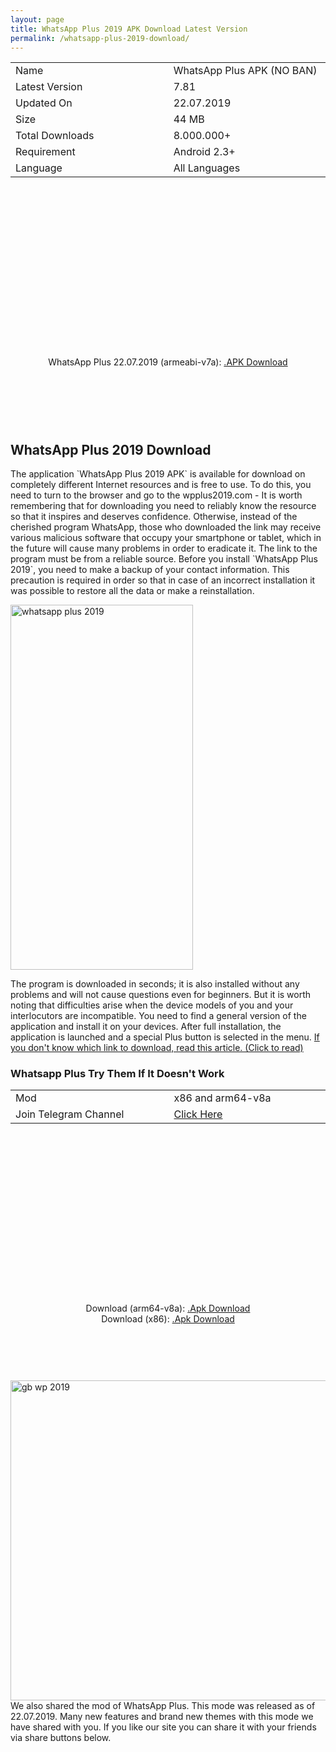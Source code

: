 ```yaml
---
layout: page
title: WhatsApp Plus 2019 APK Download Latest Version 
permalink: /whatsapp-plus-2019-download/
---
```

<script async src="//pagead2.googlesyndication.com/pagead/js/adsbygoogle.js"></script>
<!-- Esneking -->
<ins class="adsbygoogle"
     style="display:block"
     data-ad-client="ca-pub-7942429830883405"
     data-ad-slot="4659442398"
     data-ad-format="auto"
     data-full-width-responsive="true"></ins>
<script>
(adsbygoogle = window.adsbygoogle || []).push({});
</script>
<center>
<table class="width=%100;" style="margin-bottom: 7px;">
<tbody>
<tr>
<td width="308">Name</td>
<td width="308">WhatsApp Plus APK (NO BAN)</td>
</tr>
<tr>
<td width="308">Latest Version</td>
<td width="308">7.81</td>
</tr>
<tr>
<td width="308">Updated On</td>
<td width="308">22.07.2019</td>
</tr>
<tr>
<td width="308">Size</td>
<td width="308">44 MB</td>
</tr>
<tr>
<td width="308">Total Downloads</td>
<td width="308">8.000.000+</td>
</tr>
<tr>
<td width="308">Requirement</td>
<td width="308">Android 2.3+</td>
</tr>
<tr>
<td width="308">Language</td>
<td width="308">All Languages</td>
</tr>
</tbody>
</table>
  <script async src="//pagead2.googlesyndication.com/pagead/js/adsbygoogle.js"></script>
<!-- 336 -->
<ins class="adsbygoogle"
     style="display:inline-block;width:336px;height:280px"
     data-ad-client="ca-pub-7942429830883405"
     data-ad-slot="9585734309"></ins>
<script>
(adsbygoogle = window.adsbygoogle || []).push({});
</script><br>
WhatsApp Plus 22.07.2019 (armeabi-v7a): <a href="https://bit.ly/2Z6wv2W" target="_blank" rel="nofollow">.APK Download</a><br>
<center><script async src="//pagead2.googlesyndication.com/pagead/js/adsbygoogle.js"></script>
<!-- 200 90 2018 -->
<ins class="adsbygoogle"
     style="display:inline-block;width:200px;height:90px"
     data-ad-client="ca-pub-7942429830883405"
     data-ad-slot="2122979234"></ins>
<script>
(adsbygoogle = window.adsbygoogle || []).push({});
</script></center>
    
</center>
<h2>WhatsApp Plus 2019 Download</h2>
The application `WhatsApp Plus 2019 APK` is available for download on completely different Internet resources and is free to use. To do this, you need to turn to the browser and go to the wpplus2019.com - It is worth remembering that for downloading you need to reliably know the resource so that it inspires and deserves confidence. Otherwise, instead of the cherished program WhatsApp, those who downloaded the link may receive various malicious software that occupy your smartphone or tablet, which in the future will cause many problems in order to eradicate it. The link to the program must be from a reliable source. Before you install `WhatsApp Plus 2019`, you need to make a backup of your contact information. This precaution is required in order so that in case of an incorrect installation it was possible to restore all the data or make a reinstallation.

<img width="292" height="584" src="https://wpplus2019.com/whatsapp-plus-changelog.jpg" alt="whatsapp plus 2019" title="whatsapp plus" /><br />

The program is downloaded in seconds; it is also installed without any problems and will not cause questions even for beginners. But it is worth noting that difficulties arise when the device models of you and your interlocutors are incompatible. You need to find a general version of the application and install it on your devices. After full installation, the application is launched and a special Plus button is selected in the menu.   <a href="https://wpplus2019.com/gb-whatsapp-plus-hardware-info/">If you don't know which link to download, read this article. (Click to read)</a>
<h3><a name="wptp">Whatsapp Plus Try Them If It Doesn't Work</a></h3>
<script async src="//pagead2.googlesyndication.com/pagead/js/adsbygoogle.js"></script>
<!-- ResponsLink -->
<ins class="adsbygoogle"
     style="display:block"
     data-ad-client="ca-pub-7942429830883405"
     data-ad-slot="2012296391"
     data-ad-format="link"
     data-full-width-responsive="true"></ins>
<script>
(adsbygoogle = window.adsbygoogle || []).push({});
</script>
<center>
<table class="width=%100;" style="margin-bottom: 7px;">
<tbody>
<tr>
<td width="308">Mod</td>
<td width="308">x86 and arm64-v8a</td>
</tr>
<tr>
<td width="308">Join Telegram Channel</td>
<td width="308"><a target="_blank" rel="nofollow" href="https://t.me/modapkplus">Click Here</a></td>
</tr>
</tbody>
</table>
<script async src="//pagead2.googlesyndication.com/pagead/js/adsbygoogle.js"></script>
<!-- 336 -->
<ins class="adsbygoogle"
     style="display:inline-block;width:336px;height:280px"
     data-ad-client="ca-pub-7942429830883405"
     data-ad-slot="9585734309"></ins>
<script>
(adsbygoogle = window.adsbygoogle || []).push({});
</script><br>
Download (arm64-v8a): <a href="https://bit.ly/2OlkV2O" target="_blank" rel="nofollow">.Apk Download</a><br>
Download (x86): <a href="https://bit.ly/2GpsvTK" target="_blank" rel="nofollow">.Apk Download</a><br>
<center><script async src="//pagead2.googlesyndication.com/pagead/js/adsbygoogle.js"></script>
<!-- 200 90 2018 -->
<ins class="adsbygoogle"
     style="display:inline-block;width:200px;height:90px"
     data-ad-client="ca-pub-7942429830883405"
     data-ad-slot="2122979234"></ins>
<script>
(adsbygoogle = window.adsbygoogle || []).push({});
</script></center>
</center>
<img src="https://wpplus2019.com/gb-transparent.jpg" width="512" height="512" alt="gb wp 2019" title="gb 2019" /><br>
We also shared the mod of WhatsApp Plus. This mode was released as of 22.07.2019. Many new features and brand new themes with this mode we have shared with you. If you like our site you can share it with your friends via share buttons below.
